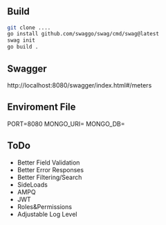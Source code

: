 #

## Build 
```bash
git clone ....
go install github.com/swaggo/swag/cmd/swag@latest
swag init
go build .
```

## Swagger
http://localhost:8080/swagger/index.html#/meters

## Enviroment File
PORT=8080
MONGO_URI=
MONGO_DB=

## ToDo
- Better Field Validation
- Better Error Responses
- Better Filtering/Search
- SideLoads
- AMPQ
- JWT
- Roles&Permissions
- Adjustable Log Level